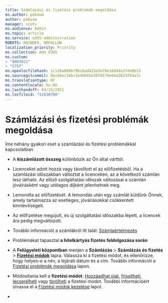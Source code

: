```yaml
---
title: Számlázási és fizetési problémák megoldása
ms.author: pebaum
author: pebaum
manager: scotv
ms.audience: Admin
ms.topic: article
ms.service: o365-administration
ROBOTS: NOINDEX, NOFOLLOW
localization_priority: Priority
ms.collection: Adm_O365
ms.custom:
- "9003021"
- "5757"
ms.openlocfilehash: 1c126a088b79bc8ad415a5679e18d4da3fde8b15
ms.sourcegitcommit: 8bc60ec34bc1e40685e3976576e04a2623f63a7c
ms.translationtype: HT
ms.contentlocale: hu-HU
ms.lasthandoff: 04/15/2021
ms.locfileid: "51830708"
---
```

# <a name="resolving-billing-and-payment-errors"></a>Számlázási és fizetési problémák megoldása

Íme néhány gyakori eset a számlázási és fizetési problémákkal kapcsolatban

- A  **kiszámlázott összeg** különbözik az Ön által várttól.
- Licenceket adott hozzá vagy távolított el az előfizetésből. Ha a számlázási időszakban változtat a licenceken, az a következő számlán lesz látható. Az előző szolgáltatási időszak változásai a számlán jóváírásként vagy utólagos díjként jelenhetnek meg.
- Lemondta az előfizetését. A lemondás után egy számlát küldünk Önnek, amely tartalmazza az esetleges, jóváírásokkal csökkentett kinnlevőségeit.
- Az előfizetése megújult, és új szolgáltatási időszakba lépett, a licencek ára pedig megváltozott.
- További információt a számlákról itt talál: [Számlaértelmezés](https://docs.microsoft.com/microsoft-365/commerce/billing-and-payments/understand-your-invoice2)
- Problémákat tapasztal  **a hitelkártyás fizetés feldolgozása során**
- A  **Felügyeleti központban** menjen a  **Számlázás**  >  **Számlázás és fizetés**  >  **[Fizetési módok](https://go.microsoft.com/fwlink/p/?linkid=2018806)** lapra. Válassza ki a fizetési módot, és ellenőrizze, hogy helyes-e a név, a lejárati dátum és a cím. További információt a  [Fizetési problémák megoldása](https://docs.microsoft.com/microsoft-365/commerce/billing-and-payments/manage-payment-methods#troubleshoot-payment-methods) lapon.

- Módosítania kell a **fizetési módot**. [Hozzáadhat újat](https://docs.microsoft.com/microsoft-365/commerce/billing-and-payments/manage-payment-methods?view=o365-worldwide#add-a-payment-method),  [frissítheti](https://docs.microsoft.com/microsoft-365/commerce/billing-and-payments/manage-payment-methods?view=o365-worldwide#update-payment-method-details),  [lecserélheti](https://docs.microsoft.com/microsoft-365/commerce/billing-and-payments/manage-payment-methods?view=o365-worldwide#replace-a-payment-method)  vagy  [törölheti](https://docs.microsoft.com/microsoft-365/commerce/billing-and-payments/manage-payment-methods?view=o365-worldwide#delete-a-payment-method)  a fizetési módot. További információért olvassa el a  [Fizetési módok kezelése](https://docs.microsoft.com/microsoft-365/commerce/billing-and-payments/manage-payment-methods?view=o365-worldwide) lapot.
- 